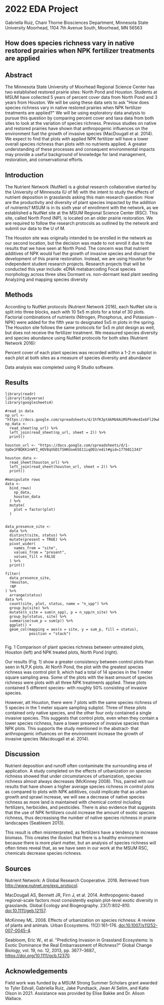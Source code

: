 # 2022 EDA Project

Gabriella Ruiz, Chani Thorne Biosciences Department, Minnesota State University Moorhead, 1104 7th Avenue South, Moorhead, MN 56563

## How does species richness vary in native restored prairies when NPK fertilizer treatments are applied

## Abstract

The Minnesota State University of Moorhead Regional Science Center has two established restored prairie sites: North Pond and Houston. Students at MSUM have collected 5 years of percent cover data from North Pond and 3 years from Houston. We will be using these data sets to ask "How does species richness vary in native restored prairies when NPK fertilizer treatments are applied?" We will be using exploratory data analysis to pursue this question by comparing percent cover and taxa data from both sites to look at the variation of species richness. Previous studies on native and restored prairies have shown that anthropogenic influences on the environment fuel the growth of invasive species (MacDougall et al. 2014). We expect to find that plots with applied NPK fertilizer will have a lower overall species richness than plots with no nutrients applied. A greater understanding of these processes and consequent environmental impacts may provide a useful background of knowledge for land management, restoration, and conservational efforts.

## Introduction

The Nutrient Network (NutNet) is a global research collaborative started by the University of Minnesota (U of M) with the intent to study the effects of nutrient deposition in grasslands asking this main research question: How are the productivity and diversity of plant species impacted by the addition of nutrients? MSUM is in its sixth year of enrollment with the network, as we established a NutNet site at the MSUM Regional Science Center (RSC). This site, called North Pond (NP), is located on an older prairie restoration. We are required to follow the research protocols as outlined by the network and submit our data to the U of M.

The Houston site was originally intended to be enrolled in the network as our second location, but the decision was made to not enroll it due to the results that we have seen at North Pond. The concern was that nutrient additives of NPK would fuel the growth of invasive species and disrupt the development of this prairie restoration. Instead, we are using Houston for independent student research projects. Research projects that will be conducted this year include: eDNA metabarcoding Focal species morphology across three sites Dormant vs. non-dormant lead plant seeding Analyzing and mapping species diversity

## Methods

According to NutNet protocols (Nutrient Network 2016), each NutNet site is split into three blocks, each with 10 5x5 m plots for a total of 30 plots. Factorial combinations of nutrients (Nitrogen, Phosphorus, and Potassium - NPK) were added for the fifth year to designated 5x5 m plots in the spring. The Houston site follows the same protocols for 5x5 m plot design as well, but does not receive the fertilizer treatment. We measured species diversity and species abundance using NutNet protocols for both sites (Nutrient Network 2016):

Percent cover of each plant species was recorded within a 1-2 m subplot in each plot at both sites as a measure of species diversity and abundance

Data analysis was completed using R Studio software.

## Results

```{r}library(dplyr)}
library(readr)
library(tidyverse)
library(googlesheets4)

#read in data
np_url <- "https://docs.google.com/spreadsheets/d/1hfK3ptAkMU4AiM5PknHe4IebFl29wEWNdMKpc5nEC4M/edit#gid=0"
np_data <-
  read_sheet(np_url) %>% 
  left_join(read_sheet(np_url, sheet = 2)) %>% 
  print()

houston_url <- "https://docs.google.com/spreadsheets/d/1-VpDe1FBQKK1nWYI_HOV8qVGD1fSHKUoe65E11iqOEU/edit#gid=1776011343"

houston_data <-
  read_sheet(houston_url) %>% 
  left_join(read_sheet(houston_url, sheet = 2)) %>% 
  print()

#manipulate rows
data <-
  bind_rows(
    np_data, 
    houston_data
  ) %>% 
  mutate(
    plot = factor(plot)
  )


data_presence_site <- 
  data %>% 
  distinct(site, status) %>% 
  mutate(present = TRUE) %>% 
  pivot_wider(
    names_from = "site", 
    values_from = "present", 
    values_fill = FALSE
  ) %>% 
  print()

filter(
  data_presence_site,
  !Houston,
  !NP
) %>% 
  arrange(status)
data %>% 
  count(site, plot, status, name = "n_spp") %>% 
  group_by(site) %>% 
  mutate(n_site = sum(n_spp), p = n_spp/n_site) %>% 
  group_by(status, site) %>% 
  summarise(sum_p = sum(p)) %>% 
  ggplot() +
  geom_col(mapping = aes(x = site, y = sum_p, fill = status),
           position = "stack")


```

Fig. 1 Comparison of plant species richness between untreated plots, Houston (left) and NPK treated plots, North Pond (right).

Our results (Fig. 1) show a greater consistency between control plots than seen in N,P,K plots. At North Pond, the plot with the greatest species richness was control plot 9, which had a total of 14 species in the 1 meter square sampling area. Some of the plots with the least amount of species richness were plots with all three NPK treatments applied. These plots contained 5 different species- with roughly 50% consisting of invasive species.

However, att Houston, there were 7 plots with the same species richness of 5 species in the 1 meter square sampling subplot. Three of these plots contained only native species, and the other four only contained a single invasive species. This suggests that control plots, even when they contain a lower species richness, have a lower presence of invasive species than NPK plots. This supports the study mentioned in the abstract- that anthropogenic influences on the environment increase the growth of invasive species (Macdougall et al. 2014).

## Discussion

Nutrient deposition and runoff often contaminate the surrounding area of application. A study completed on the effects of urbanization on species richness showed that under circumstances of urbanization, species richness almost always decreases (McKinney 2008). This, paired with our results that have shown a higher average species richness in control plots as compared to plots with NPK additives, could implicate that as urban growth and sprawl increase, we will see a decrease of native species richness as more land is maintained with chemical control including fertilizers, herbicides, and pesticides. There is also evidence that suggests that the use of NPK fertilizers could increase the amount of exotic species richness, thus decreasisng the number of native species richness in prairie landscapes (Seableem 2013).

This result is often misinterpreted, as fertilizers have a tendency to increase biomass. This creates the illusion that there is a healthy environment because there is more plant matter, but an analysis of species richness will often times reveal that, as we have seen in our work at the MSUM RSC, chemicals decrease species richness.

## Sources

Nutrient Network: A Global Research Cooperative. 2016. Retrieved from <http://www.nutnet.org/exp_protocol>.

MacDougall AS, Bennett JR, Firn J, et al. 2014. Anthropogenic-based regional-scale factors most consistently explain plot-level exotic diversity in grasslands. Global Ecology and Biogeography. 23(7):802–810. <doi:10.1111/geb.12157>.

McKinney ML. 2008. Effects of urbanization on species richness: A review of plants and animals. Urban Ecosystems. 11(2):161–176. <doi:10.1007/s11252-007-0045-4>.

Seabloom, Eric W., et al. "Predicting Invasion in Grassland Ecosystems: Is Exotic Dominance the Real Embarrassment of Richness?" Global Change Biology, vol. 19, no. 12, 2013, pp. 3677–3687., <https://doi.org/10.1111/gcb.12370>.

## Acknowledgements

Field work was funded by a MSUM Strong Summer Scholars grant awarded to Tyler Edvall, Gabriella Ruiz, Jake Pundsack, Jwan Al Selim, and Katie Olson in 2021. Assistance was provided by Elise Bakke and Dr. Alison Wallace.
